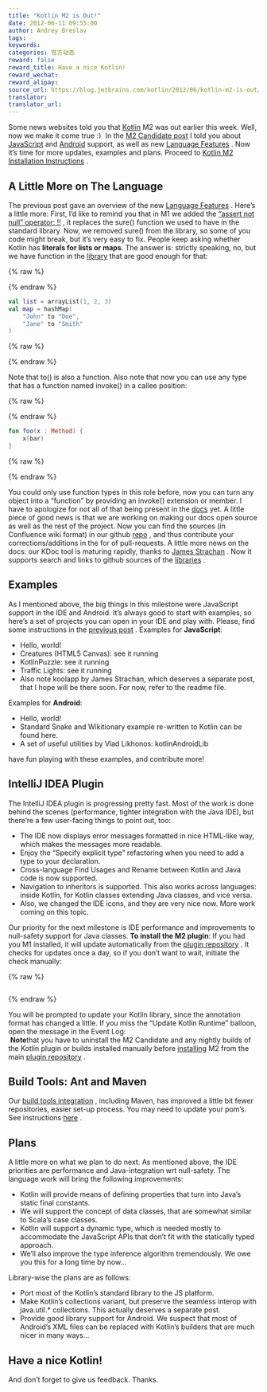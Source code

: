 ```yaml
---
title: "Kotlin M2 is Out!"
date: 2012-06-11 09:55:00
author: Andrey Breslav
tags:
keywords:
categories: 官方动态
reward: false
reward_title: Have a nice Kotlin!
reward_wechat:
reward_alipay:
source_url: https://blog.jetbrains.com/kotlin/2012/06/kotlin-m2-is-out/
translator:
translator_url:
---
```


Some news websites told you that [Kotlin](http://kotlin.jetbrains.org) M2 was out earlier this week. Well, now we make it come true <img alt=":)" class="wp-smiley" data-recalc-dims="1" src="https://i2.wp.com/blog.jetbrains.com/kotlin/wp-includes/images/smilies/simple-smile.png?w=640&amp;ssl=1" style="height: 1em; max-height: 1em;"/>
In the [M2 Candidate post](http://blog.jetbrains.com/kotlin/2012/06/kotlin-m2-candidate/) I told you about [JavaScript](http://blog.jetbrains.com/kotlin/2012/06/kotlin-m2-candidate/#js) and [Android](http://blog.jetbrains.com/kotlin/2012/06/kotlin-m2-candidate/#android) support, as well as new [Language Features](http://blog.jetbrains.com/kotlin/2012/06/kotlin-m2-candidate/#language) . Now it’s time for more updates, examples and plans.
Proceed to [Kotlin M2 Installation Instructions](http://blog.jetbrains.com/kotlin/2012/06/kotlin-m2-is-out/#install) .
## A Little More on The Language

The previous post gave an overview of the new [Language Features](http://blog.jetbrains.com/kotlin/2012/06/kotlin-m2-candidate/#language) . Here’s a little more:<span id="more-570"></span>
First, I’d like to remind you that in M1 we added the [“assert not null” operator: !!](http://confluence.jetbrains.net/display/Kotlin/Null-safety#Null-safety-The%7B%7B%5C%21%5C%21%7D%7Doperator) , it replaces the sure() function we used to have in the standard library. Now, we removed sure() from the library, so some of you code might break, but it’s very easy to fix.
People keep asking whether Kotlin has **literals for lists or maps**. The answer is: strictly speaking, no, but we have function in the [library](http://jetbrains.github.com/kotlin/versions/snapshot/apidocs/kotlin/package-summary.html) that are good enough for that:

{% raw %}
<p></p>
{% endraw %}

```kotlin
val list = arrayList(1, 2, 3)
val map = hashMap(
    "John" to "Doe",
    "Jane" to "Smith"
)
```

{% raw %}
<p></p>
{% endraw %}

Note that to() is also a function.
Also note that now you can use any type that has a function named invoke() in a callee position:

{% raw %}
<p></p>
{% endraw %}

```kotlin
fun foo(x : Method) {
    x(bar)
}
```

{% raw %}
<p></p>
{% endraw %}

You could only use function types in this role before, now you can turn any object into a “function” by providing an invoke() extension or member.
I have to apologize for not all of that being present in the [docs](http://kotlin.jetbrains.org) yet. A little piece of good news is that we are working on making our docs open source as well as the rest of the project. Now you can find the sources (in Confluence wiki format) in our github [repo](https://github.com/JetBrains/kotlin/tree/master/docs/confluence.jetbrains.com/Kotlin) , and thus contribute your corrections/additions in the for of pull-requests.
A little more news on the docs: our KDoc tool is maturing rapidly, thanks to [James Strachan](https://github.com/jstrachan) . Now it supports search and links to github sources of the [libraries](http://jetbrains.github.com/kotlin/versions/snapshot/apidocs/index.html) .
## Examples

As I mentioned above, the big things in this milestone were JavaScript support in the IDE and Android. It’s always good to start with examples, so here’s a set of projects you can open in your IDE and play with. Please, find some instructions in the [previous post](http://blog.jetbrains.com/kotlin/2012/06/kotlin-m2-candidate/) .
Examples for **JavaScript**:

* Hello, world!
* Creatures (HTML5 Canvas): see it running
* KotlinPuzzle: see it running
* Traffic Lights: see it running
* Also note koolapp by James Strachan, which deserves a separate post, that I hope will be there soon. For now, refer to the readme file.

Examples for **Android**:

* Hello, world!
* Standard Snake and Wikitionary example re-written to Kotlin can be found here.
* A set of useful utilities by Vlad Likhonos: kotlinAndroidLib

have fun playing with these examples, and contribute more!
## IntelliJ IDEA Plugin

The IntelliJ IDEA plugin is progressing pretty fast. Most of the work is done behind the scenes (performance, tighter integration with the Java IDE), but there’re a few user-facing things to point out, too:

* The IDE now displays error messages formatted in nice HTML-like way, which makes the messages more readable.
* Enjoy the “Specify explicit type” refactoring when you need to add a type to your declaration.
* Cross-language Find Usages and Rename between Kotlin and Java code is now supported.
* Navigation to inheritors is supported. This also works across languages: inside Kotlin, for Kotlin classes extending Java classes, and vice versa.
* Also, we changed the IDE icons, and they are very nice now. More work coming on this topic.

Our priority for the next milestone is IDE performance and improvements to null-safety support for Java classes.
**<a name="install">To install the M2 plugin</a>**: If you had you M1 installed, it will update automatically from the [plugin repository](http://plugins.intellij.net/plugin/?idea&pluginId=6954) . It checks for updates once a day, so if you don’t want to wait, initiate the check manually:

{% raw %}
<p><a href="https://i0.wp.com/blog.jetbrains.com/kotlin/files/2012/06/Check-For-Updates.png"><img alt="" data-recalc-dims="1" src="https://i0.wp.com/blog.jetbrains.com/kotlin/files/2012/06/Check-For-Updates.png?resize=150%2C150&amp;ssl=1"/></a></p>
{% endraw %}

You will be prompted to update your Kotlin library, since the annotation format has changed a little. If you miss the “Update Kotlin Runtime” balloon, open the message in the Event Log:<br/>
<img alt="" data-recalc-dims="1" src="https://i0.wp.com/blog.jetbrains.com/kotlin/files/2012/06/Outdated-Kotlin-Runtime.png?resize=150%2C129&amp;ssl=1"/><img alt="" data-recalc-dims="1" src="https://i0.wp.com/blog.jetbrains.com/kotlin/files/2012/06/Update-Runtime.png?resize=150%2C150&amp;ssl=1"/>
**Note**that you have to uninstall the M2 Candidate and any nightly builds of the Kotlin plugin or builds installed manually before [installing](http://www.jetbrains.com/idea/plugins/index.html) M2 from the main [plugin repository](http://plugins.intellij.net/plugin/?idea&pluginId=6954) .
## Build Tools: Ant and Maven

Our [build tools integration](http://confluence.jetbrains.net/display/Kotlin/Kotlin+Build+Tools) , including Maven, has improved a little bit fewer repositories, easier set-up process. You may need to update your pom’s. See instructions [here](http://confluence.jetbrains.net/display/Kotlin/Kotlin+Build+Tools) .
## Plans

A little more on what we plan to do next. As mentioned above, the IDE priorities are performance and Java-integration wrt null-safety. The language work will bring the following improvements:

* Kotlin will provide means of defining properties that turn into Java’s static final constants.
* We will support the concept of data classes, that are somewhat similar to Scala’s case classes.
* Kotlin will support a dynamic type, which is needed mostly to accommodate the JavaScript APIs that don’t fit with the statically typed approach.
* We’ll also improve the type inference algorithm tremendously. We owe you this for a long time by now…

Library-wise the plans are as follows:

* Port most of the Kotlin’s standard library to the JS platform.
* Make Kotlin’s collections variant, but preserve the seamless interop with java.util.* collections. This actually deserves a separate post.
* Provide good library support for Android. We suspect that most of Android’s XML files can be replaced with Kotlin’s builders that are much nicer in many ways…

## Have a nice Kotlin!

And don’t forget to give us feedback. Thanks.
